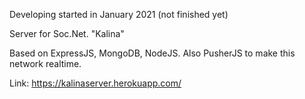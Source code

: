 Developing started in January 2021 (not finished yet)

Server for Soc.Net. "Kalina"

Based on ExpressJS, MongoDB, NodeJS.
Also PusherJS to make this network realtime.

Link: https://kalinaserver.herokuapp.com/
